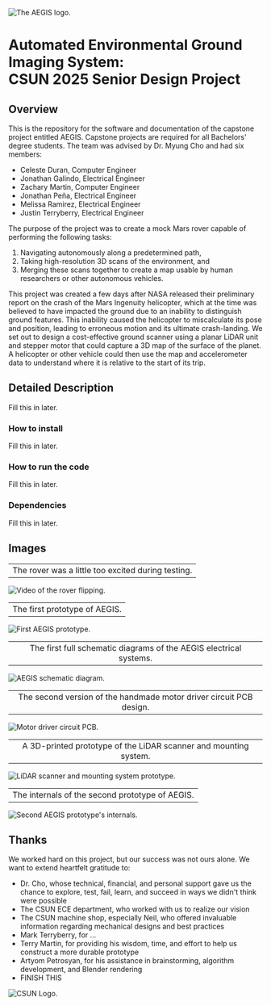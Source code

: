 ![The AEGIS logo.](stream/static/images/AEGIS_Logo.png)

# Automated Environmental Ground Imaging System:<br>CSUN 2025 Senior Design Project

## Overview

This is the repository for the software and documentation of the capstone project
entitled AEGIS. Capstone projects are required for all Bachelors' degree students. The team was advised by Dr. Myung Cho and had six members:

* Celeste Duran, Computer Engineer        
* Jonathan Galindo, Electrical Engineer
* Zachary Martin, Computer Engineer
* Jonathan Peña, Electrical Engineer
* Melissa Ramirez, Electrical Engineer
* Justin Terryberry, Electrical Engineer

The purpose of the project was to create a mock Mars rover capable of performing the following tasks:

1. Navigating autonomously along a predetermined path,
2. Taking high-resolution 3D scans of the environment, and
3. Merging these scans together to create a map usable by human researchers or other autonomous vehicles.

This project was created a few days after NASA released their preliminary report on the crash of the Mars Ingenuity helicopter, which at the time was believed to have impacted the ground due to an inability to distinguish ground features. This inability caused the helicopter to miscalculate its pose and position, leading to erroneous motion and its ultimate crash-landing. We set out to design a cost-effective ground scanner using a planar LiDAR unit and stepper motor that could capture a 3D map of the surface of the planet. A helicopter or other vehicle could then use the map and accelerometer data to understand where it is relative to the start of its trip.


## Detailed Description

Fill this in later.

### How to install

Fill this in later.

### How to run the code

Fill this in later.

### Dependencies

Fill this in later.


## Images

|                               |
| :---------------------------: |
|The rover was a little too excited during testing.|
![Video of the rover flipping.](stream/static/images/Test_Drive_May.gif)

|                               |
| :---------------------------: |
| The first prototype of AEGIS. |
![First AEGIS prototype.](stream/static/images/Rover_Completed_March.jpg)

|                               |
| :---------------------------: |
|The first full schematic diagrams of the AEGIS electrical systems.|
![AEGIS schematic diagram.](stream/static/images/Schematic_DiagramV1_July.png)

|                               |
| :---------------------------: |
|The second version of the handmade motor driver circuit PCB design.|
![Motor driver circuit PCB.](stream/static/images/Motor_Driver_PCB_Ver_2.0_April.png)

|                               |
| :---------------------------: |
|A 3D-printed prototype of the LiDAR scanner and mounting system.|
![LiDAR scanner and mounting system prototype.](stream/static/images/LiDAR_MountV1_June.jpg)

|                               |
| :---------------------------: |
|The internals of the second prototype of AEGIS.|
![Second AEGIS prototype's internals.](stream/static/images/Electronics_Prototype_August.jpg)


## Thanks

We worked hard on this project, but our success was not ours alone. We want to extend heartfelt gratitude to:
* Dr. Cho, whose technical, financial, and personal support gave us the chance to explore, test, fail, learn, and succeed in ways we didn't think were possible
* The CSUN ECE department, who worked with us to realize our vision
* The CSUN machine shop, especially Neil, who offered invaluable information regarding mechanical designs and best practices
* Mark Terryberry, for ...
* Terry Martin, for providing his wisdom, time, and effort to help us construct a more durable prototype
* Artyom Petrosyan, for his assistance in brainstorming, algorithm development, and Blender rendering
* FINISH THIS

![CSUN Logo.](stream/static/images/CSUN_logo.png)